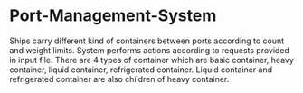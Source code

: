 # Port-Management-System
Ships carry different kind of containers between ports according to count and weight limits. System performs actions according to requests provided in input file. There are 4 types of container which are basic container, heavy container, liquid container, refrigerated container. Liquid container and refrigerated container are also children of heavy container.
